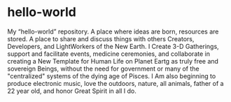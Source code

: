 # hello-world
My “hello-world” repository. A place where ideas are born, resources are stored. A place to share and discuss things with others Creators, Developers, and LightWorkers of the New Earth. 
I Create 3-D Gatherings, support and facilitate events, medicine ceremonies, and collaborate in creating a New Template for Human Life on Planet Eartg as truly free and sovereign Beings, without the need for government or many of the "centralized" systems of the dying age of Pisces. I Am also beginning to produce electronic music, love the outdoors, nature, all animals, father of a 22 year old, and honor Great Spirit in all I do. 
